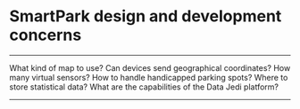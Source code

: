 # SmartPark design and development concerns

---

What kind of map to use?
Can devices send geographical coordinates?
How many virtual sensors?
How to handle handicapped parking spots?
Where to store statistical data?
What are the capabilities of the Data Jedi platform?

---
